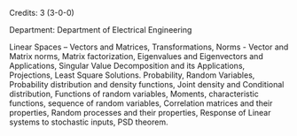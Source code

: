 Credits: 3 (3-0-0)

Department: Department of Electrical Engineering

Linear Spaces – Vectors and Matrices, Transformations, Norms - Vector and Matrix norms, Matrix factorization, Eigenvalues and Eigenvectors and Applications, Singular Value Decomposition and its Applications, Projections, Least Square Solutions. Probability, Random Variables, Probability distribution and density functions, Joint density and Conditional distribution, Functions of random variables, Moments, characteristic functions, sequence of random variables, Correlation matrices and their properties, Random processes and their properties, Response of Linear systems to stochastic inputs, PSD theorem.